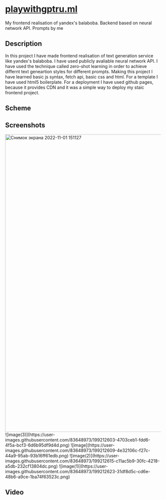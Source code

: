 # [playwithgptru.ml](https://playwithgptru.ml/)
My frontend realisation of yandex's balaboba. Backend based on neural network API. Prompts by me

## Description
In this project I have made frontend realisation of text generation service like yandex's balaboba. I have used publicly avaliable neural network API. I have used the technique called zero-shot learning in order to achieve differnt text geneartion styles for different prompts. Making this project I have learned basic js syntax, fetch api, basic css and html. For a template I have used html5 boilerplate. For a deployment I have used github pages, because it provides CDN and it was a simple way to deploy my staic frontend project.

## Scheme

## Screenshots
<img width="960" alt="Снимок экрана 2022-11-01 151127" src="https://user-images.githubusercontent.com/83648973/199210654-b5fe0e82-78d0-431d-8180-d83a6752109b.png">
![image(3)](https://user-images.githubusercontent.com/83648973/199212603-4703ceb1-fdd6-4f5a-bcf3-6d6b95df9d4d.png)
![image](https://user-images.githubusercontent.com/83648973/199212609-4e32106c-f27c-44a9-95ab-93b16ff61edb.png)
![image(2)](https://user-images.githubusercontent.com/83648973/199212615-c11ac5b9-30fc-4218-a5db-232cf13804dc.png)
![image(1)](https://user-images.githubusercontent.com/83648973/199212623-31df8d5c-cd6e-48b6-a9ce-1ba74f63523c.png)



## Video

